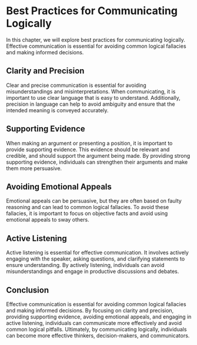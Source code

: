 # Best Practices for Communicating Logically

In this chapter, we will explore best practices for communicating logically. Effective communication is essential for avoiding common logical fallacies and making informed decisions.

Clarity and Precision
---------------------

Clear and precise communication is essential for avoiding misunderstandings and misinterpretations. When communicating, it is important to use clear language that is easy to understand. Additionally, precision in language can help to avoid ambiguity and ensure that the intended meaning is conveyed accurately.

Supporting Evidence
-------------------

When making an argument or presenting a position, it is important to provide supporting evidence. This evidence should be relevant and credible, and should support the argument being made. By providing strong supporting evidence, individuals can strengthen their arguments and make them more persuasive.

Avoiding Emotional Appeals
--------------------------

Emotional appeals can be persuasive, but they are often based on faulty reasoning and can lead to common logical fallacies. To avoid these fallacies, it is important to focus on objective facts and avoid using emotional appeals to sway others.

Active Listening
----------------

Active listening is essential for effective communication. It involves actively engaging with the speaker, asking questions, and clarifying statements to ensure understanding. By actively listening, individuals can avoid misunderstandings and engage in productive discussions and debates.

Conclusion
----------

Effective communication is essential for avoiding common logical fallacies and making informed decisions. By focusing on clarity and precision, providing supporting evidence, avoiding emotional appeals, and engaging in active listening, individuals can communicate more effectively and avoid common logical pitfalls. Ultimately, by communicating logically, individuals can become more effective thinkers, decision-makers, and communicators.
